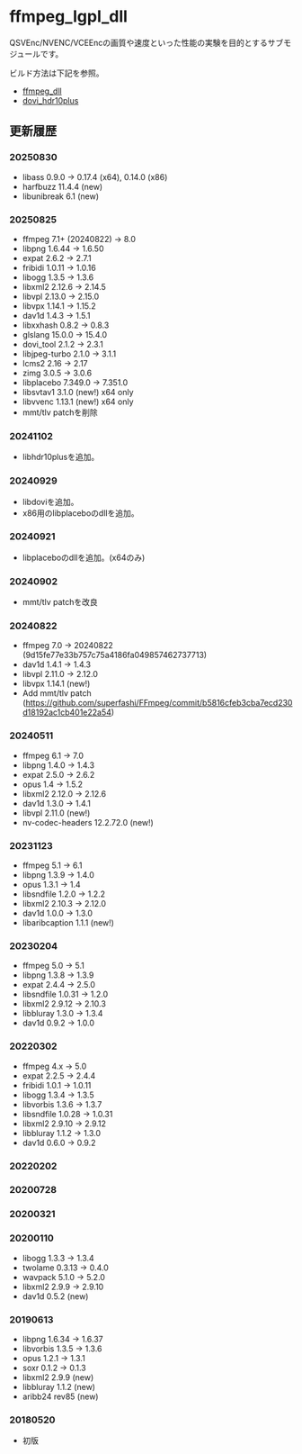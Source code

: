 # ffmpeg_lgpl_dll

QSVEnc/NVENC/VCEEncの画質や速度といった性能の実験を目的とするサブモジュールです。

ビルド方法は下記を参照。

- [ffmpeg_dll](https://github.com/rigaya/build_scripts/tree/master/ffmpeg_dll)
- [dovi_hdr10plus](https://github.com/rigaya/build_scripts/tree/master/dovi_hdr10plus)

## 更新履歴

### 20250830
  - libass 0.9.0 -> 0.17.4 (x64), 0.14.0 (x86)
  - harfbuzz 11.4.4 (new)
  - libunibreak 6.1 (new)

### 20250825
  - ffmpeg 7.1+ (20240822) -> 8.0
  - libpng 1.6.44 -> 1.6.50
  - expat  2.6.2  -> 2.7.1
  - fribidi 1.0.11 -> 1.0.16
  - libogg 1.3.5 -> 1.3.6
  - libxml2 2.12.6 -> 2.14.5
  - libvpl 2.13.0 -> 2.15.0
  - libvpx 1.14.1 -> 1.15.2
  - dav1d  1.4.3  -> 1.5.1
  - libxxhash 0.8.2 -> 0.8.3
  - glslang  15.0.0 -> 15.4.0
  - dovi_tool 2.1.2 -> 2.3.1
  - libjpeg-turbo 2.1.0 -> 3.1.1
  - lcms2 2.16 -> 2.17
  - zimg 3.0.5 -> 3.0.6
  - libplacebo 7.349.0 -> 7.351.0
  - libsvtav1 3.1.0 (new!) x64 only
  - libvvenc 1.13.1 (new!) x64 only
  - mmt/tlv patchを削除

### 20241102
  - libhdr10plusを追加。

### 20240929
  - libdoviを追加。
  - x86用のlibplaceboのdllを追加。

### 20240921
  - libplaceboのdllを追加。(x64のみ)

### 20240902
  - mmt/tlv patchを改良

### 20240822
  - ffmpeg     7.0    -> 20240822 (9d15fe77e33b757c75a4186fa049857462737713)
  - dav1d      1.4.1  -> 1.4.3
  - libvpl     2.11.0 -> 2.12.0
  - libvpx     1.14.1 (new!)
  - Add mmt/tlv patch (https://github.com/superfashi/FFmpeg/commit/b5816cfeb3cba7ecd230d18192ac1cb401e22a54)

### 20240511
  - ffmpeg     6.1    -> 7.0
  - libpng     1.4.0  -> 1.4.3
  - expat      2.5.0  -> 2.6.2
  - opus       1.4    -> 1.5.2
  - libxml2    2.12.0 -> 2.12.6
  - dav1d      1.3.0  -> 1.4.1
  - libvpl     2.11.0 (new!)
  - nv-codec-headers 12.2.72.0 (new!)

### 20231123
  - ffmpeg     5.1    -> 6.1
  - libpng     1.3.9  -> 1.4.0
  - opus       1.3.1  -> 1.4
  - libsndfile 1.2.0  -> 1.2.2
  - libxml2    2.10.3 -> 2.12.0
  - dav1d      1.0.0  -> 1.3.0
  - libaribcaption       1.1.1 (new!)

### 20230204
  - ffmpeg     5.0    -> 5.1
  - libpng     1.3.8  -> 1.3.9
  - expat      2.4.4  -> 2.5.0
  - libsndfile 1.0.31 -> 1.2.0
  - libxml2    2.9.12 -> 2.10.3
  - libbluray  1.3.0  -> 1.3.4
  - dav1d      0.9.2  -> 1.0.0

### 20220302
  - ffmpeg     4.x    -> 5.0
  - expat      2.2.5  -> 2.4.4
  - fribidi    1.0.1  -> 1.0.11
  - libogg     1.3.4  -> 1.3.5
  - libvorbis  1.3.6  -> 1.3.7
  - libsndfile 1.0.28 -> 1.0.31
  - libxml2    2.9.10 -> 2.9.12
  - libbluray  1.1.2  -> 1.3.0
  - dav1d      0.6.0  -> 0.9.2

### 20220202

### 20200728

### 20200321

### 20200110

  - libogg  1.3.3  -> 1.3.4
  - twolame 0.3.13 -> 0.4.0
  - wavpack 5.1.0  -> 5.2.0
  - libxml2 2.9.9  -> 2.9.10
  - dav1d   0.5.2 (new)

### 20190613

  - libpng    1.6.34 -> 1.6.37
  - libvorbis 1.3.5  -> 1.3.6
  - opus      1.2.1  -> 1.3.1
  - soxr      0.1.2  -> 0.1.3
  - libxml2   2.9.9 (new)
  - libbluray 1.1.2 (new)
  - aribb24   rev85 (new)

### 20180520

- 初版